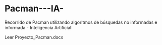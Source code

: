 # Pacman---IA-
Recorrido de Pacman utilizando algoritmos de búsquedas no informadas e informada - Inteligencia Artificial  

Leer Proyecto_Pacman.docx
